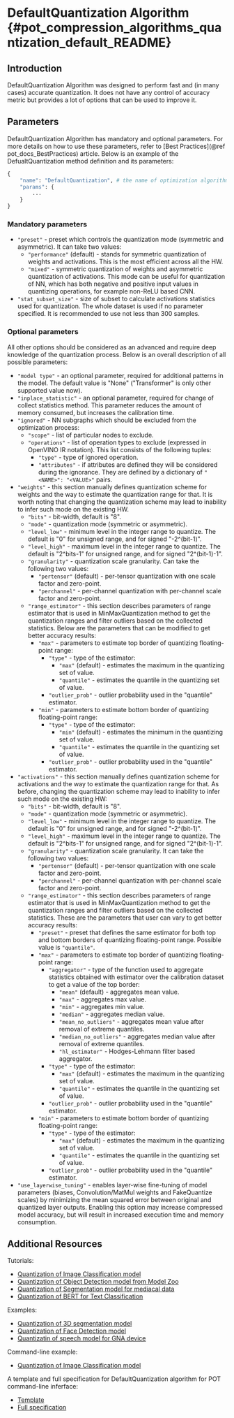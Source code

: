 # DefaultQuantization Algorithm {#pot_compression_algorithms_quantization_default_README}

## Introduction
DefaultQuantization Algorithm was designed to perform fast and (in many cases) accurate quantization. It does not have any control of accuracy metric but provides a lot of options that can be used to improve it.

## Parameters
DefaultQuantization Algorithm has mandatory and optional parameters. For more details on how to use these parameters, refer to [Best Practices](@ref pot_docs_BestPractices) article. Below is an example of the DefualtQuantization method definition and its parameters:
```python
{
    "name": "DefaultQuantization", # the name of optimization algorithm 
    "params": {
        ...
    }
}
```

### Mandatory parameters
- `"preset"` - preset which controls the quantization mode (symmetric and asymmetric). It can take two values:
    - `"performance"` (default) - stands for symmetric quantization of weights and activations. This is the most 
    efficient across all the HW.
    - `"mixed"` - symmetric quantization of weights and asymmetric quantization of activations. This mode can be useful
    for quantization of NN, which has both negative and positive input values in quantizing operations, for example 
    non-ReLU based CNN.  
- `"stat_subset_size"` - size of subset to calculate activations statistics used for quantization. The whole dataset 
is used if no parameter specified. It is recommended to use not less than 300 samples.


### Optional parameters
All other options should be considered as an advanced and require deep knowledge of the quantization process. Below
is an overall description of all possible parameters:
- `"model type"` - an optional parameter, required for additional patterns in the model. The default value is "None" ("Transformer" is only other supported value now).
- `"inplace_statistic"` - an optional parameter, required for change of collect statistics method. This parameter reduces the amount of memory consumed, but increases the calibration time.
- `"ignored"` - NN subgraphs which should be excluded from the optimization process: 
    - `"scope"` - list of particular nodes to exclude.
    - `"operations"` - list of operation types to exclude (expressed in OpenVINO IR notation). This list consists of
    the following tuples:
        - `"type"` - type of ignored operation.
        - `"attributes"` - if attributes are defined they will be considered during the ignorance. They are defined by
        a dictionary of `"<NAME>": "<VALUE>"` pairs.
- `"weights"` - this section manually defines quantization scheme for weights and the way to estimate the 
quantization range for that. It is worth noting that changing the quantization scheme may lead to inability to infer such
mode on the existing HW.
    - `"bits"` - bit-width, default is "8".
    - `"mode"` - quantization mode (symmetric or asymmetric).
    - `"level_low"` - minimum level in the integer range to quantize. The default is "0" for unsigned range, and for signed "-2^(bit-1)". 
    - `"level_high"` - maximum level in the integer range to quantize. The default is "2^bits-1" for unsigned range, and for signed "2^(bit-1)-1".
    - `"granularity"` - quantization scale granularity. Can take the following two values:
        - `"pertensor"` (default) - per-tensor quantization with one scale factor and zero-point.
        - `"perchannel"` - per-channel quantization with per-channel scale factor and zero-point.
    - `"range_estimator"` - this section describes parameters of range estimator that is used in MinMaxQuantization 
    method to get the quantization ranges and filter outliers based on the collected statistics. Below are the parameters 
    that can be modified to get better accuracy results:
        - `"max"` - parameters to estimate top border of quantizing floating-point range:
            - `"type"` - type of the estimator: 
                - `"max"` (default) - estimates the maximum in the quantizing set of value.
                - `"quantile"` - estimates the quantile in the quantizing set of value.
            - `"outlier_prob"` - outlier probability used in the "quantile" estimator.
        - `"min"` - parameters to estimate bottom border of quantizing floating-point range:
            - `"type"` - type of the estimator: 
                - `"min"` (default) - estimates the minimum in the quantizing set of value.
                - `"quantile"` - estimates the quantile in the quantizing set of value.
            - `"outlier_prob"` - outlier probability used in the "quantile" estimator.
- `"activations"` - this section manually defines quantization scheme for activations and the way to estimate the 
quantization range for that. As before, changing the quantization scheme may lead to inability to infer such
mode on the existing HW:
    - `"bits"` - bit-width, default is "8".
    - `"mode"` - quantization mode (symmetric or asymmetric).
    - `"level_low"` - minimum level in the integer range to quantize. The default is "0" for unsigned range, and for signed "-2^(bit-1)".
    - `"level_high"` - maximum level in the integer range to quantize. The default is "2^bits-1" for unsigned range, and for signed "2^(bit-1)-1". 
    - `"granularity"` - quantization scale granularity. It can take the following two values:
        - `"pertensor"` (default) - per-tensor quantization with one scale factor and zero-point.
        - `"perchannel"` - per-channel quantization with per-channel scale factor and zero-point.
    - `"range_estimator"` - this section describes parameters of range estimator that is used in MinMaxQuantization 
    method to get the quantization ranges and filter outliers based on the collected statistics. These are the parameters 
    that user can vary to get better accuracy results:
        - `"preset"` - preset that defines the same estimator for both top and bottom borders of quantizing 
        floating-point range. Possible value is `"quantile"`.
        - `"max"` - parameters to estimate top border of quantizing floating-point range:
            - `"aggregator"` - type of the function used to aggregate statistics obtained with estimator 
            over the calibration dataset to get a value of the top border:
                - `"mean"` (default) - aggregates mean value.
                - `"max"` - aggregates max value.
                - `"min"` - aggregates min value.
                - `"median"` - aggregates median value.
                - `"mean_no_outliers"` - aggregates mean value after removal of extreme quantiles.
                - `"median_no_outliers"` - aggregates median value after removal of extreme quantiles.
                - `"hl_estimator"` - Hodges-Lehmann filter based aggregator.
            - `"type"` - type of the estimator:
                - `"max"` (default) - estimates the maximum in the quantizing set of value.
                - `"quantile"` - estimates the quantile in the quantizing set of value.
            - `"outlier_prob"` - outlier probability used in the "quantile" estimator.
        - `"min"` - parameters to estimate bottom border of quantizing floating-point range:
            - `"type"` - type of the estimator: 
                - `"max"` (default) - estimates the maximum in the quantizing set of value.
                - `"quantile"` - estimates the quantile in the quantizing set of value.
            - `"outlier_prob"` - outlier probability used in the "quantile" estimator.
- `"use_layerwise_tuning"` - enables layer-wise fine-tuning of model parameters (biases, Convolution/MatMul weights and FakeQuantize scales) by minimizing the mean squared error between original and quantized layer outputs.
Enabling this option may increase compressed model accuracy, but will result in increased execution time and memory consumption.

## Additional Resources
Tutorials:
* [Quantization of Image Classification model](https://github.com/openvinotoolkit/openvino_notebooks/tree/main/notebooks/301-tensorflow-training-openvino)
* [Quantization of Object Detection model from Model Zoo](https://github.com/openvinotoolkit/openvino_notebooks/tree/main/notebooks/111-detection-quantization)
* [Quantization of Segmentation model for mediacal data](https://github.com/openvinotoolkit/openvino_notebooks/tree/main/notebooks/110-ct-segmentation-quantize)
* [Quantization of BERT for Text Classification](https://github.com/openvinotoolkit/openvino_notebooks/tree/main/notebooks/105-language-quantize-bert)

Examples:
* [Quantization of 3D segmentation model](https://github.com/openvinotoolkit/openvino/tree/master/tools/pot/openvino/tools/pot/api/samples/3d_segmentation)
* [Quantization of Face Detection model](https://github.com/openvinotoolkit/openvino/tree/master/tools/pot/openvino/tools/pot/api/samples/face_detection)
* [Quantizatin of speech model for GNA device](https://github.com/openvinotoolkit/openvino/tree/master/tools/pot/openvino/tools/pot/api/samples/speech)

Command-line example:
* [Quantization of Image Classification model](https://docs.openvino.ai/latest/pot_configs_examples_README.html) 

A template and full specification for DefaultQuantization algorithm for POT command-line inferface:
* [Template](https://github.com/openvinotoolkit/testrepo/blob/master/tools/pot/configs/default_quantization_template.json)
* [Full specification](https://github.com/openvinotoolkit/openvino/blob/master/tools/pot/configs/default_quantization_spec.json)


